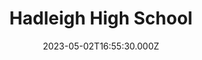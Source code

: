 ---
date: 2023-05-02T16:55:30.000Z
title: Hadleigh High School
latitude: 52.042123675346375
longitude: 0.9641414880752563
url: http://www.hadleighhigh.net
category: checkin
---